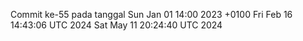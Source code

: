 Commit ke-55 pada tanggal Sun Jan 01 14:00 2023 +0100
Fri Feb 16 14:43:06 UTC 2024
Sat May 11 20:24:40 UTC 2024
